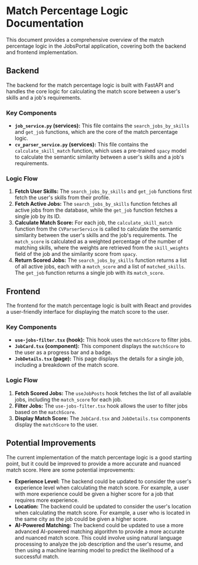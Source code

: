 # Match Percentage Logic Documentation

This document provides a comprehensive overview of the match percentage logic in the JobsPortal application, covering both the backend and frontend implementation.

## Backend

The backend for the match percentage logic is built with FastAPI and handles the core logic for calculating the match score between a user's skills and a job's requirements.

### Key Components

*   **`job_service.py` (services):** This file contains the `search_jobs_by_skills` and `get_job` functions, which are the core of the match percentage logic.
*   **`cv_parser_service.py` (services):** This file contains the `calculate_skill_match` function, which uses a pre-trained `spacy` model to calculate the semantic similarity between a user's skills and a job's requirements.

### Logic Flow

1.  **Fetch User Skills:** The `search_jobs_by_skills` and `get_job` functions first fetch the user's skills from their profile.
2.  **Fetch Active Jobs:** The `search_jobs_by_skills` function fetches all active jobs from the database, while the `get_job` function fetches a single job by its ID.
3.  **Calculate Match Score:** For each job, the `calculate_skill_match` function from the `CVParserService` is called to calculate the semantic similarity between the user's skills and the job's requirements. The `match_score` is calculated as a weighted percentage of the number of matching skills, where the weights are retrieved from the `skill_weights` field of the job and the similarity score from `spacy`.
4.  **Return Scored Jobs:** The `search_jobs_by_skills` function returns a list of all active jobs, each with a `match_score` and a list of `matched_skills`. The `get_job` function returns a single job with its `match_score`.

## Frontend

The frontend for the match percentage logic is built with React and provides a user-friendly interface for displaying the match score to the user.

### Key Components

*   **`use-jobs-filter.tsx` (hook):** This hook uses the `matchScore` to filter jobs.
*   **`JobCard.tsx` (component):** This component displays the `matchScore` to the user as a progress bar and a badge.
*   **`JobDetails.tsx` (page):** This page displays the details for a single job, including a breakdown of the match score.

### Logic Flow

1.  **Fetch Scored Jobs:** The `useJobPosts` hook fetches the list of all available jobs, including the `match_score` for each job.
2.  **Filter Jobs:** The `use-jobs-filter.tsx` hook allows the user to filter jobs based on the `matchScore`.
3.  **Display Match Score:** The `JobCard.tsx` and `JobDetails.tsx` components display the `matchScore` to the user.

## Potential Improvements

The current implementation of the match percentage logic is a good starting point, but it could be improved to provide a more accurate and nuanced match score. Here are some potential improvements:

*   **Experience Level:** The backend could be updated to consider the user's experience level when calculating the match score. For example, a user with more experience could be given a higher score for a job that requires more experience.
*   **Location:** The backend could be updated to consider the user's location when calculating the match score. For example, a user who is located in the same city as the job could be given a higher score.
*   **AI-Powered Matching:** The backend could be updated to use a more advanced AI-powered matching algorithm to provide a more accurate and nuanced match score. This could involve using natural language processing to analyze the job description and the user's resume, and then using a machine learning model to predict the likelihood of a successful match.